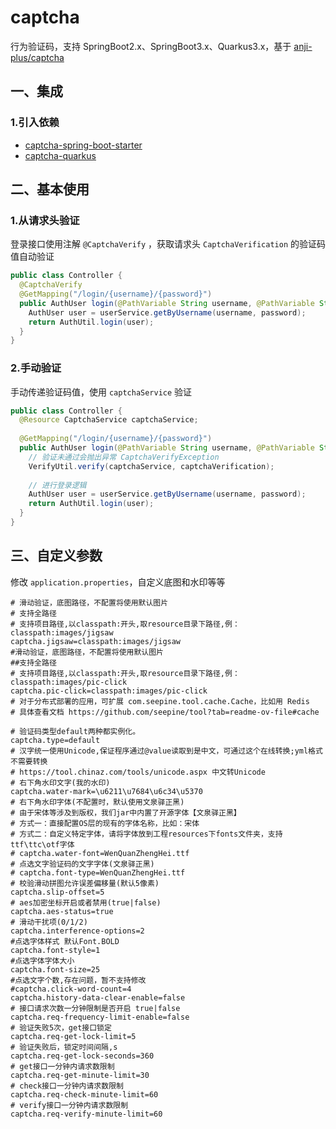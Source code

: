 # captcha

行为验证码，支持 SpringBoot2.x、SpringBoot3.x、Quarkus3.x，基于 [anji-plus/captcha](https://github.com/anji-plus/captcha)

## 一、集成

### 1.引入依赖

- [captcha-spring-boot-starter](./captcha-spring-boot-starter)
- [captcha-quarkus](./captcha-quarkus)

## 二、基本使用

### 1.从请求头验证

登录接口使用注解 `@CaptchaVerify` ，获取请求头 `CaptchaVerification` 的验证码值自动验证

```java
public class Controller {
  @CaptchaVerify
  @GetMapping("/login/{username}/{password}")
  public AuthUser login(@PathVariable String username, @PathVariable String password) {
    AuthUser user = userService.getByUsername(username, password);
    return AuthUtil.login(user);
  }
}
```

### 2.手动验证

手动传递验证码值，使用 `captchaService` 验证

```java
public class Controller {
  @Resource CaptchaService captchaService;
  
  @GetMapping("/login/{username}/{password}")
  public AuthUser login(@PathVariable String username, @PathVariable String password, @RequestParam String captchaVerification) {
    // 验证未通过会抛出异常 CaptchaVerifyException
    VerifyUtil.verify(captchaService, captchaVerification);
    
    // 进行登录逻辑
    AuthUser user = userService.getByUsername(username, password);
    return AuthUtil.login(user);
  }
}
```

## 三、自定义参数

修改 `application.properties`，自定义底图和水印等等

```properties
# 滑动验证，底图路径，不配置将使用默认图片
# 支持全路径
# 支持项目路径,以classpath:开头,取resource目录下路径,例：classpath:images/jigsaw
captcha.jigsaw=classpath:images/jigsaw
#滑动验证，底图路径，不配置将使用默认图片
##支持全路径
# 支持项目路径,以classpath:开头,取resource目录下路径,例：classpath:images/pic-click
captcha.pic-click=classpath:images/pic-click
# 对于分布式部署的应用，可扩展 com.seepine.tool.cache.Cache，比如用 Redis
# 具体查看文档 https://github.com/seepine/tool?tab=readme-ov-file#cache

# 验证码类型default两种都实例化。
captcha.type=default
# 汉字统一使用Unicode,保证程序通过@value读取到是中文，可通过这个在线转换;yml格式不需要转换
# https://tool.chinaz.com/tools/unicode.aspx 中文转Unicode
# 右下角水印文字(我的水印)
captcha.water-mark=\u6211\u7684\u6c34\u5370
# 右下角水印字体(不配置时，默认使用文泉驿正黑)
# 由于宋体等涉及到版权，我们jar中内置了开源字体【文泉驿正黑】
# 方式一：直接配置OS层的现有的字体名称，比如：宋体
# 方式二：自定义特定字体，请将字体放到工程resources下fonts文件夹，支持ttf\ttc\otf字体
# captcha.water-font=WenQuanZhengHei.ttf
# 点选文字验证码的文字字体(文泉驿正黑)
# captcha.font-type=WenQuanZhengHei.ttf
# 校验滑动拼图允许误差偏移量(默认5像素)
captcha.slip-offset=5
# aes加密坐标开启或者禁用(true|false)
captcha.aes-status=true
# 滑动干扰项(0/1/2)
captcha.interference-options=2
#点选字体样式 默认Font.BOLD
captcha.font-style=1
#点选字体字体大小
captcha.font-size=25
#点选文字个数,存在问题，暂不支持修改
#captcha.click-word-count=4
captcha.history-data-clear-enable=false
# 接口请求次数一分钟限制是否开启 true|false
captcha.req-frequency-limit-enable=false
# 验证失败5次，get接口锁定
captcha.req-get-lock-limit=5
# 验证失败后，锁定时间间隔,s
captcha.req-get-lock-seconds=360
# get接口一分钟内请求数限制
captcha.req-get-minute-limit=30
# check接口一分钟内请求数限制
captcha.req-check-minute-limit=60
# verify接口一分钟内请求数限制
captcha.req-verify-minute-limit=60
```

